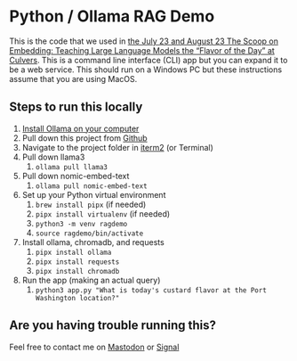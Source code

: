 # Python / Ollama RAG Demo

This is the code that we used in [the July 23 and August 23 The Scoop on Embedding: Teaching Large Language Models the “Flavor of the Day” at Culvers](https://events.nvisia.com/conference/be3edb0f-815e-48dd-9826-9b62f6fbc93a/schedule).  This is a command line interface (CLI) app but you can expand it to be a web service.  This should run on a Windows PC but these instructions assume that you are using MacOS.

## Steps to run this locally

1. [Install Ollama on your computer](https://ollama.com/download)
2. Pull down this project from [Github](https://github.com/steinbring)
3. Navigate to the project folder in [iterm2](https://iterm2.com/) (or Terminal)
4. Pull down llama3
	1. `ollama pull llama3`
5. Pull down nomic-embed-text
	1. `ollama pull nomic-embed-text`
4. Set up your Python virtual environment
   	1. `brew install pipx` (if needed)
	2. `pipx install virtualenv` (if needed)
	3. `python3 -m venv ragdemo`
	4. `source ragdemo/bin/activate`
6. Install ollama, chromadb, and requests
	1. `pipx install ollama`
	2. `pipx install requests`
	3. `pipx install chromadb`
7. Run the app (making an actual query)
	1. `python3 app.py "What is today's custard flavor at the Port Washington location?"`

## Are you having trouble running this?

Feel free to contact me on [Mastodon](https://jws.social/@joe) or [Signal](https://signal.me/#eu/wYx/v3zx0aPCt1RvLXBtCTcrKGWK0hJiIw2JpsQatK5UCSN9YMpDurXTeZ11atLj)
